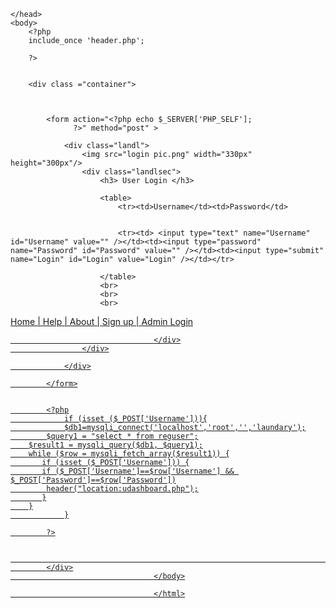 <!DOCTYPE HTML PUBLIC "-//W3C//DTD HTML 4.01 Transitional//EN">
<html>
    <head>
        <meta http-equiv="Content-Type" content="text/html; charset=UTF-8">
        <title></title>
        <link rel = "stylesheet" type="text/css" href="styler.css">

    </head>
    <body>
        <?php
        include_once 'header.php';

        ?>


        <div class ="container">



            <form action="<?php echo $_SERVER['PHP_SELF'];
                  ?>" method="post" >

                <div class="landl">
                    <img src="login pic.png" width="330px" height="300px"/>
                    <div class="landlsec">
                        <h3> User Login </h3>

                        <table>
                            <tr><td>Username</td><td>Password</td>


                            <tr><td> <input type="text" name="Username" id="Username" value="" /></td><td><input type="password" name="Password" id="Password" value="" /></td><td><input type="submit" name="Login" id="Login" value="Login" /></td></tr>

                        </table>
                        <br>
                        <br>
                        <br>
<div class="info">
                <a href="index.php"> Home |</href>
                <a href ="healp.php"> Help |</href>
                    <a href="about.php" > About |</href>
                        <a href="signup.php"> Sign up |</href>
                            <a href ="Adminlogin.php"> Admin Login </href>

                                    </div>
                    </div>

                </div>

            </form>


            <?php
                if (isset ($_POST['Username'])){
                $db1=mysqli_connect('localhost','root','','laundary');
            $query1 = "select * from reguser";
        $result1 = mysqli_query($db1, $query1);
        while ($row = mysqli_fetch_array($result1)) {
           if (isset ($_POST['Username'])) {
           if ($_POST['Username']==$row['Username'] && $_POST['Password']==$row['Password'])
            header("location:udashboard.php");
           }
        }
                }

            ?>


                                                                                   
            </div>
                                    </body>
<?php
                                    include_once 'foter.php';
                                    ?>
                                    </html>

